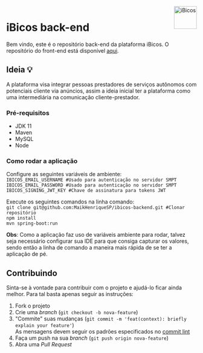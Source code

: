 <img src="https://i.ibb.co/4SkShF8/mstile-150x150.png" alt="iBicos" title="iBicos" align="right" height="60" />


# iBicos back-end


Bem vindo, este é o repositório back-end da plataforma  iBicos. O repositório do front-end está disponível [aqui](https://github.com/Classificantes-DH/ibicos-frontend).

## Ideia :bulb:

A plataforma visa integrar pessoas prestadores de serviços autônomos com potenciais cliente via anúncios, assim a ideia inicial ter a plataforma como uma intermediária na comunicação cliente-prestador.

###  Pré-requisitos
- JDK 11
- Maven
- MySQL
- Node

### Como rodar a aplicação
Configure as seguintes variáveis de ambiente:  
`IBICOS_EMAIL_USERNAME #Usado para autenticação no servidor SMPT`  
`IBICOS_EMAIL_PASSWORD #Usado para autenticação no servidor SMPT`  
`IBICOS_SIGNING_JWT_KEY #Chave de assinatura para tokens JWT`  

Execute os seguintes comandos na linha comando:  
`git clone git@github.com:MaikHenriqueSP/ibicos-backend.git #Clonar repositório`  
`npm install`  
`mvn spring-boot:run `  


**Obs**: Como a aplicação faz uso de variáveis ambiente para rodar, talvez seja necessário configurar sua IDE para que consiga capturar os valores, sendo então a linha de comando a maneira mais rápida de se ter a aplicação de pé.

## Contribuindo

Sinta-se à vontade para contribuir com o projeto e ajudá-lo ficar ainda melhor. Para tal basta apenas seguir as instruções:

1. Fork o projeto
2. Crie uma *branch*  (`git checkout -b nova-feature`)
3. "Commite" suas mudanças (`git commit -m 'feat(context): briefly explain your feature'`)  
As mensagens devem seguir os padrões especificados no [commit lint](https://github.com/conventional-changelog/commitlint)
5. Faça um push na sua *branch* (`git push origin nova-feature`)
6. Abra uma  *Pull Request*
